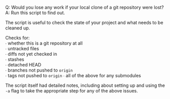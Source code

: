 Q: Would you lose any work if your local clone of a git repository were lost?  
A: Run this script to find out.

The script is useful to check the state of your project and what needs to be cleaned up.

Checks for:  
 ∙ whether this is a git repository at all  
 ∙ untracked files  
 ∙ diffs not yet checked in  
 ∙ stashes  
 ∙ detached HEAD  
 ∙ branches not pushed to `origin`  
 ∙ tags not pushed to `origin`
 ∙ all of the above for any submodules

The script itself had detailed notes, including about setting up and using the `-a`
flag to take the appropriate step for any of the above issues.
